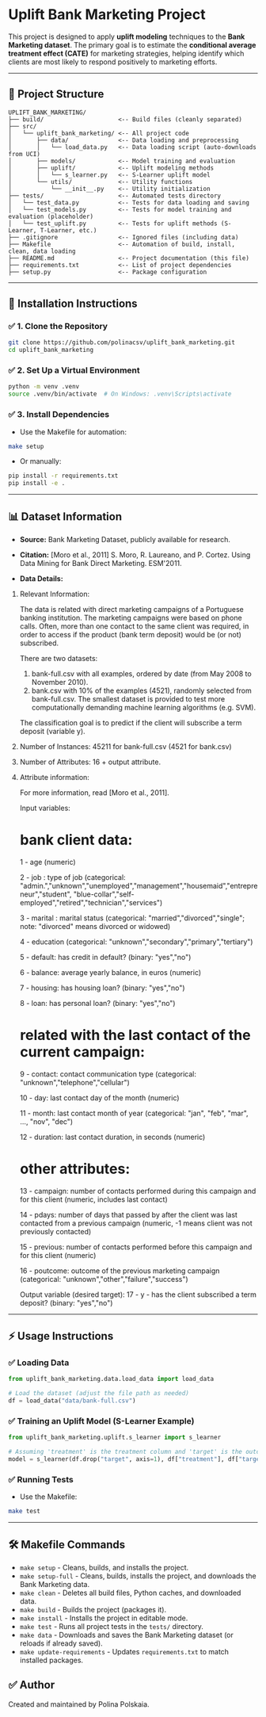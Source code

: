 # Uplift Bank Marketing Project

This project is designed to apply **uplift modeling** techniques to the **Bank Marketing dataset**. The primary goal is to estimate the **conditional average treatment effect (CATE)** for marketing strategies, helping identify which clients are most likely to respond positively to marketing efforts.

---

## 📌 Project Structure

```
UPLIFT_BANK_MARKETING/
├── build/                     <-- Build files (cleanly separated)
├── src/
│   └── uplift_bank_marketing/ <-- All project code
│       ├── data/              <-- Data loading and preprocessing
│       │   └── load_data.py   <-- Data loading script (auto-downloads from UCI)
│       ├── models/            <-- Model training and evaluation
│       ├── uplift/            <-- Uplift modeling methods
│       │   └── s_learner.py   <-- S-Learner uplift model
│       └── utils/             <-- Utility functions
│           └── __init__.py    <-- Utility initialization
├── tests/                     <-- Automated tests directory
│   └── test_data.py           <-- Tests for data loading and saving
│   └── test_models.py         <-- Tests for model training and evaluation (placeholder)
│   └── test_uplift.py         <-- Tests for uplift methods (S-Learner, T-Learner, etc.)
├── .gitignore                 <-- Ignored files (including data)
├── Makefile                   <-- Automation of build, install, clean, data loading
├── README.md                  <-- Project documentation (this file)
├── requirements.txt           <-- List of project dependencies
├── setup.py                   <-- Package configuration
```

---

## 🚀 Installation Instructions

### ✅ **1. Clone the Repository**
```bash
git clone https://github.com/polinacsv/uplift_bank_marketing.git
cd uplift_bank_marketing
```

### ✅ **2. Set Up a Virtual Environment**
```bash
python -m venv .venv
source .venv/bin/activate  # On Windows: .venv\Scripts\activate
```

### ✅ **3. Install Dependencies**
- Use the Makefile for automation:
```bash
make setup
```

- Or manually:
```bash
pip install -r requirements.txt
pip install -e .
```

---

## 📊 Dataset Information

- **Source:** Bank Marketing Dataset, publicly available for research.
- **Citation:** [Moro et al., 2011] S. Moro, R. Laureano, and P. Cortez. 
  Using Data Mining for Bank Direct Marketing. ESM'2011.

- **Data Details:**

1. Relevant Information:

   The data is related with direct marketing campaigns of a Portuguese banking institution. 
   The marketing campaigns were based on phone calls. Often, more than one contact to the same client was required, 
   in order to access if the product (bank term deposit) would be (or not) subscribed. 

   There are two datasets: 
      1) bank-full.csv with all examples, ordered by date (from May 2008 to November 2010).
      2) bank.csv with 10% of the examples (4521), randomly selected from bank-full.csv.
   The smallest dataset is provided to test more computationally demanding machine learning algorithms (e.g. SVM).

   The classification goal is to predict if the client will subscribe a term deposit (variable y).

2. Number of Instances: 45211 for bank-full.csv (4521 for bank.csv)

3. Number of Attributes: 16 + output attribute.

4. Attribute information:

   For more information, read [Moro et al., 2011].

   Input variables:
   # bank client data:
   1 - age (numeric)

   2 - job : type of job (categorical: "admin.","unknown","unemployed","management","housemaid","entrepreneur","student",
                                       "blue-collar","self-employed","retired","technician","services") 

   3 - marital : marital status (categorical: "married","divorced","single"; note: "divorced" means divorced or widowed)

   4 - education (categorical: "unknown","secondary","primary","tertiary")

   5 - default: has credit in default? (binary: "yes","no")

   6 - balance: average yearly balance, in euros (numeric) 

   7 - housing: has housing loan? (binary: "yes","no")

   8 - loan: has personal loan? (binary: "yes","no")

   # related with the last contact of the current campaign:

   9 - contact: contact communication type (categorical: "unknown","telephone","cellular") 

   10 - day: last contact day of the month (numeric)

   11 - month: last contact month of year (categorical: "jan", "feb", "mar", ..., "nov", "dec")

   12 - duration: last contact duration, in seconds (numeric)

   # other attributes:

   13 - campaign: number of contacts performed during this campaign and for this client (numeric, includes last contact)

   14 - pdays: number of days that passed by after the client was last contacted from a previous campaign (numeric, -1 means client was not previously contacted)

   15 - previous: number of contacts performed before this campaign and for this client (numeric)
   
   16 - poutcome: outcome of the previous marketing campaign (categorical: "unknown","other","failure","success")

   Output variable (desired target):
   17 - y - has the client subscribed a term deposit? (binary: "yes","no")
---

## ⚡️ Usage Instructions

### ✅ **Loading Data**
```python
from uplift_bank_marketing.data.load_data import load_data

# Load the dataset (adjust the file path as needed)
df = load_data("data/bank-full.csv")
```

### ✅ **Training an Uplift Model (S-Learner Example)**
```python
from uplift_bank_marketing.uplift.s_learner import s_learner

# Assuming 'treatment' is the treatment column and 'target' is the outcome
model = s_learner(df.drop("target", axis=1), df["treatment"], df["target"])
```

### ✅ **Running Tests**
- Use the Makefile:
```bash
make test
```

---

## 🛠 Makefile Commands

- `make setup` - Cleans, builds, and installs the project.
- `make setup-full` - Cleans, builds, installs the project, and downloads the Bank Marketing data.
- `make clean` - Deletes all build files, Python caches, and downloaded data.
- `make build` - Builds the project (packages it).
- `make install` - Installs the project in editable mode.
- `make test` - Runs all project tests in the `tests/` directory.
- `make data` - Downloads and saves the Bank Marketing dataset (or reloads if already saved).
- `make update-requirements` - Updates `requirements.txt` to match installed packages.


## ✅ Author
Created and maintained by Polina Polskaia.
